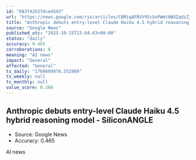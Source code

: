 ```yaml
---
id: "683f42627dce4543"
url: "https://news.google.com/rss/articles/CBMiqAFBVV95cUxPWmt0WXZqdzZjcHdSZnRPRXhXMjdLVlFwM2lXU0N3ZnZrZmlZd210U0NndEVIZGNIaWlfZHhTTWFrX2hVbV9jU1YtejRnQ3plQXIzVHE1Z1ljRkdTbnRZMWxJWExubkdsS0dTTE5iNnFIZTVvODdBZmkxcUlTUmhoQk1pdEJlbnR3NjRPc3VWMHRJaUdCV0VQZklIZGJiNS1nazBUXzZVR2w?oc=5"
title: "Anthropic debuts entry-level Claude Haiku 4.5 hybrid reasoning model - SiliconANGLE"
source: "Google News"
published_utc: "2025-10-15T23:04:43+00:00"
status: "daily"
accuracy: 0.465
corroborations: 0
meaning: "AI news"
impact: "General"
affected: "General"
ts_daily: "1760609870.552989"
ts_weekly: null
ts_monthly: null
value_score: 0.286
---
```

## Anthropic debuts entry-level Claude Haiku 4.5 hybrid reasoning model - SiliconANGLE

- Source: Google News
- Accuracy: 0.465

AI news
